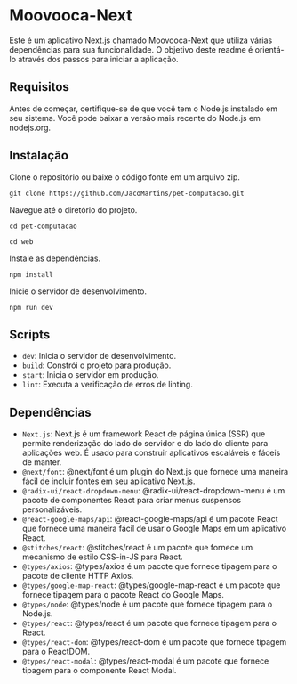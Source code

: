 # Moovooca-Next

Este é um aplicativo Next.js chamado Moovooca-Next que utiliza várias dependências para sua funcionalidade. O objetivo deste readme é orientá-lo através dos passos para iniciar a aplicação.

## Requisitos

Antes de começar, certifique-se de que você tem o Node.js instalado em seu sistema. Você pode baixar a versão mais recente do Node.js em nodejs.org.

## Instalação

Clone o repositório ou baixe o código fonte em um arquivo zip.

```git clone https://github.com/JacoMartins/pet-computacao.git```

Navegue até o diretório do projeto.

```cd pet-computacao```

```cd web```

Instale as dependências.

```npm install```

Inicie o servidor de desenvolvimento.

```npm run dev```

## Scripts

- `dev`: Inicia o servidor de desenvolvimento.
- `build`: Constrói o projeto para produção.
- `start`: Inicia o servidor em produção.
- `lint`: Executa a verificação de erros de linting.

## Dependências

- `Next.js`: Next.js é um framework React de página única (SSR) que permite renderização do lado do servidor e do lado do cliente para aplicações web. É usado para construir aplicativos escaláveis ​​e fáceis de manter.
- `@next/font`: @next/font é um plugin do Next.js que fornece uma maneira fácil de incluir fontes em seu aplicativo Next.js.
- `@radix-ui/react-dropdown-menu`: @radix-ui/react-dropdown-menu é um pacote de componentes React para criar menus suspensos personalizáveis.
- `@react-google-maps/api`: @react-google-maps/api é um pacote React que fornece uma maneira fácil de usar o Google Maps em um aplicativo React.
- `@stitches/react`: @stitches/react é um pacote que fornece um mecanismo de estilo CSS-in-JS para React.
- `@types/axios`: @types/axios é um pacote que fornece tipagem para o pacote de cliente HTTP Axios.
- `@types/google-map-react`: @types/google-map-react é um pacote que fornece tipagem para o pacote React do Google Maps.
- `@types/node`: @types/node é um pacote que fornece tipagem para o Node.js.
- `@types/react`: @types/react é um pacote que fornece tipagem para o React.
- `@types/react-dom`: @types/react-dom é um pacote que fornece tipagem para o ReactDOM.
- `@types/react-modal`: @types/react-modal é um pacote que fornece tipagem para o componente React Modal.
